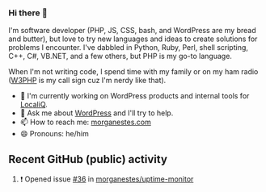 ### Hi there 👋
I'm software developer (PHP, JS, CSS, bash, and WordPress are my bread and butter), but love to try new languages and ideas to create solutions for problems I encounter. I've dabbled in Python, Ruby, Perl, shell scripting, C++, C#, VB.NET, and a few others, but PHP is my go-to language.

When I'm not writing code, I spend time with my family or on my ham radio ([W3PHP](https://www.qrz.com/db/W3PHP) is my call sign cuz I'm nerdy like that).

- 🔭 I'm currently working on WordPress products and internal tools for [LocaliQ](https://localiq.com).
- 💬 Ask me about [WordPress](https://make.wordpress.org) and I'll try to help.
- 📫 How to reach me: [morganestes.com](https://morganestes.com/)
- 😄 Pronouns: he/him

## Recent GitHub (public) activity
<!--START_SECTION:activity-->
1. ❗ Opened issue [#36](https://github.com/morganestes/uptime-monitor/issues/36) in [morganestes/uptime-monitor](https://github.com/morganestes/uptime-monitor)
<!--END_SECTION:activity-->
